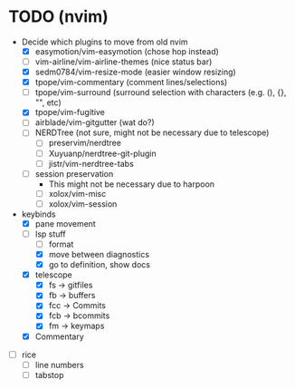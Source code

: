 # TODO (nvim)
- Decide which plugins to move from old nvim
    - [x] easymotion/vim-easymotion (chose hop instead)
    - [ ] vim-airline/vim-airline-themes (nice status bar)
    - [x] sedm0784/vim-resize-mode (easier window resizing)
    - [x] tpope/vim-commentary (comment lines/selections)
    - [ ] tpope/vim-surround (surround selection with characters (e.g. (), {}, "", etc)
    - [x] tpope/vim-fugitive
    - [ ] airblade/vim-gitgutter (wat do?)
    - [ ] NERDTree (not sure, might not be necessary due to telescope)
        - [ ] preservim/nerdtree
        - [ ] Xuyuanp/nerdtree-git-plugin
        - [ ] jistr/vim-nerdtree-tabs
    - [ ] session preservation
        - This might not be necessary due to harpoon
        - [ ] xolox/vim-misc
        - [ ] xolox/vim-session
- keybinds
    - [x] pane movement
    - [ ] lsp stuff
        - [ ] format
        - [x] move between diagnostics
        - [x] go to definition, show docs
    - [x] telescope
        - [x] fs -> gitfiles
        - [x] fb -> buffers
        - [x] fcc -> Commits
        - [x] fcb -> bcommits
        - [x] fm -> keymaps
    - [x] Commentary
- [ ] rice
    - [ ] line numbers
    - [ ] tabstop
